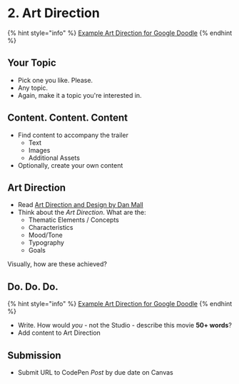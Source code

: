 # 2. Art Direction

{% hint style="info" %}
[Example Art Direction for Google Doodle](https://www.figma.com/file/KIEiC0Tgx5IF1BhpTLZhn0/Google-Doodle-example)
{% endhint %}

## Your Topic

* Pick one you like. Please. 
* Any topic. 
* Again, make it a topic you're interested in. 

## Content. Content. Content

* Find content to accompany the trailer
  * Text
  * Images
  * Additional Assets
* Optionally, create your own content

## Art Direction

* Read [Art Direction and Design by Dan Mall](https://alistapart.com/article/art-direction-and-design/)
* Think about the _Art Direction_. What are the:
  * Thematic Elements / Concepts
  * Characteristics
  * Mood/Tone
  * Typography
  * Goals

Visually, how are these achieved?

## Do. Do. Do.

{% hint style="info" %}
[Example Art Direction for Google Doodle](https://www.figma.com/file/KIEiC0Tgx5IF1BhpTLZhn0/Google-Doodle-example)
{% endhint %}

* Write. How would _you_ - not the Studio - describe this movie **50+ words**? 
* Add content to Art Direction



## Submission

* Submit URL to CodePen _Post_ by due date on Canvas

